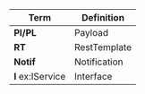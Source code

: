 

| Term                          | Definition                 |
| ------------------------------|----------------------------|
| **Pl/PL**                     | Payload                    |
| **RT**                        | RestTemplate               |
| **Notif**                     | Notification               |
| **I**  ex:IService            | Interface                  |
